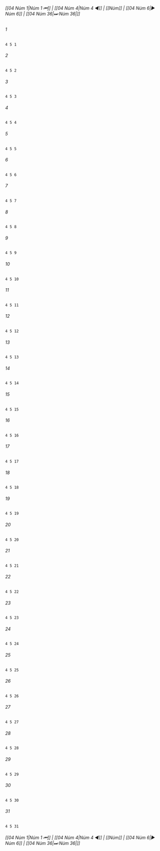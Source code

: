 
###### [[04 Núm 1|Núm 1 ⏮]] | [[04 Núm 4|Núm 4 ◀]] | [[Núm]] | [[04 Núm 6|▶ Núm 6]] | [[04 Núm 36|⏭ Núm 36|]]

###### 1
``` verse
4 5 1 
```
###### 2
``` verse
4 5 2 
```
###### 3
``` verse
4 5 3 
```
###### 4
``` verse
4 5 4 
```
###### 5
``` verse
4 5 5 
```
###### 6
``` verse
4 5 6 
```
###### 7
``` verse
4 5 7 
```
###### 8
``` verse
4 5 8 
```
###### 9
``` verse
4 5 9 
```
###### 10
``` verse
4 5 10 
```
###### 11
``` verse
4 5 11 
```
###### 12
``` verse
4 5 12 
```
###### 13
``` verse
4 5 13 
```
###### 14
``` verse
4 5 14 
```
###### 15
``` verse
4 5 15 
```
###### 16
``` verse
4 5 16 
```
###### 17
``` verse
4 5 17 
```
###### 18
``` verse
4 5 18 
```
###### 19
``` verse
4 5 19 
```
###### 20
``` verse
4 5 20 
```
###### 21
``` verse
4 5 21 
```
###### 22
``` verse
4 5 22 
```
###### 23
``` verse
4 5 23 
```
###### 24
``` verse
4 5 24 
```
###### 25
``` verse
4 5 25 
```
###### 26
``` verse
4 5 26 
```
###### 27
``` verse
4 5 27 
```
###### 28
``` verse
4 5 28 
```
###### 29
``` verse
4 5 29 
```
###### 30
``` verse
4 5 30 
```
###### 31
``` verse
4 5 31 
```

###### [[04 Núm 1|Núm 1 ⏮]] | [[04 Núm 4|Núm 4 ◀]] | [[Núm]] | [[04 Núm 6|▶ Núm 6]] | [[04 Núm 36|⏭ Núm 36|]]

